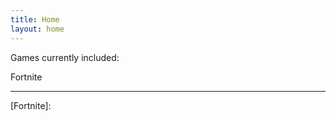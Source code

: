```yaml
---
title: Home
layout: home
---
```


Games currently included:

Fortnite

----

[^1]: [It can take up to 10 minutes for changes to your site to publish after you push the changes to GitHub](https://docs.github.com/en/pages/setting-up-a-github-pages-site-with-jekyll/creating-a-github-pages-site-with-jekyll#creating-your-site).

[use this template]: https://github.com/just-the-docs/just-the-docs-template/generate
[Fortnite]: 
